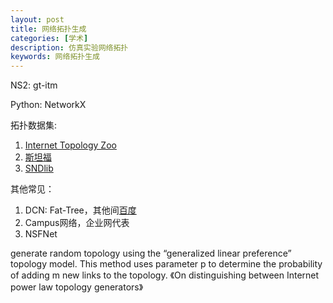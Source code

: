 ```yaml
---
layout: post
title: 网络拓扑生成
categories: [学术]
description: 仿真实验网络拓扑
keywords: 网络拓扑生成
---
```


NS2: gt-itm

Python: NetworkX

拓扑数据集:

1. [Internet Topology Zoo](http://www.topology-zoo.org/dataset.html)
2. [斯坦福](http://snap.stanford.edu/data/)
3. [SNDlib](http://sndlib.zib.de/home.action)

其他常见：

1. DCN: Fat-Tree，其他间[百度](https://wenku.baidu.com/view/b8b6cd595727a5e9846a6164.html)
2. Campus网络，企业网代表
3. NSFNet

generate random topology using the “generalized linear preference” topology model. This  method uses parameter p to determine the probability of adding m new links to the topology. 《On distinguishing between Internet power law topology generators》    

